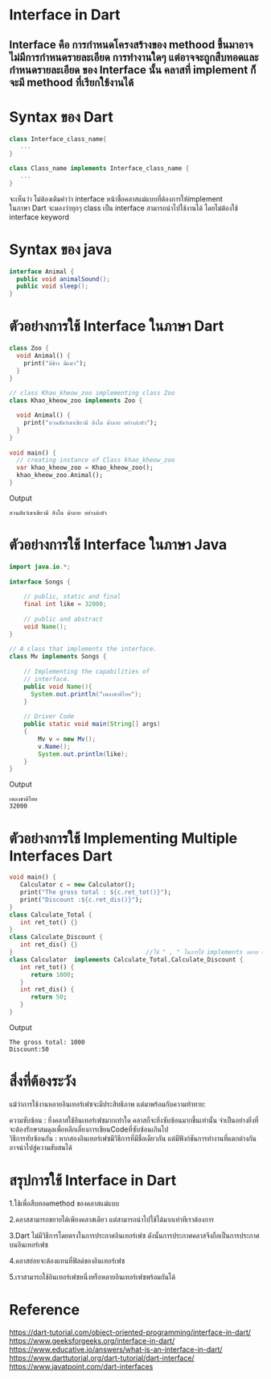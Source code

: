 
# Interface in Dart
Interface คือ การกำหนดโครงสร้างของ methood ขึ้นมาอาจไม่มีการกำหนดรายละเอียด การทำงานใดๆ  แต่อาจจะถูกสืบทอดและกำหนดรายละเอียด ของ Interface นั้น คลาสที่ implement ก็จะมี methood ที่เรียกใช้งานได้ 
-----------------------------------------------------------------------------
# Syntax ของ Dart
```dart
class Interface_class_name{
   ...
}

class Class_name implements Interface_class_name {
   ...
}
```
จะเห็นว่า ไม่ต้องเติมคำว่า interface หน้าชื่อคลาสแม่แบบที่ต้องการให้implement  
 ในภาษา Dart จะมองว่าทุกๆ class เป็น interface สามารถนำไปใช้งานได้ โดยไม่ต้องใช้ interface keyword
# Syntax ของ java 
```java
interface Animal {
  public void animalSound(); 
  public void sleep(); 
}
```
# ตัวอย่างการใช้ Interface ในภาษา Dart
```dart
class Zoo {
  void Animal() {
    print("มีช้าง มีแมว");
  }
}
 
// class Khao_kheow_zoo implementing class Zoo
class Khao_kheow_zoo implements Zoo {

  void Animal() {
    print("สวนสัตว์เขาเขียวมี สิงโต ม้าลาย อย่างล่ะตัว");
  }
}
 
void main() {
  // creating instance of Class khao_kheow_zoo
  var khao_kheow_zoo = Khao_kheow_zoo();
  khao_kheow_zoo.Animal();
}
```
Output
```
สวนสัตว์เขาเขียวมี สิงโต ม้าลาย อย่างล่ะตัว
```
# ตัวอย่างการใช้ Interface ในภาษา Java 
```java
import java.io.*;
 
interface Songs {
   
    // public, static and final
    final int like = 32000;
 
    // public and abstract
    void Name();
}
 
// A class that implements the interface.
class Mv implements Songs {
   
    // Implementing the capabilities of
    // interface.
    public void Name(){
      System.out.println("เพลงชาติไทย");
    }
 
    // Driver Code
    public static void main(String[] args)
    {
        Mv v = new Mv();
        v.Name();
        System.out.println(like);
    }
}

```
Output
```
เพลงชาติไทย
32000
```

# ตัวอย่างการใช้ Implementing Multiple Interfaces Dart
```dart
void main() { 
   Calculator c = new Calculator(); 
   print("The gross total : ${c.ret_tot()}"); 
   print("Discount :${c.ret_dis()}"); 
}  
class Calculate_Total { 
   int ret_tot() {} 
}  
class Calculate_Discount { 
   int ret_dis() {} 
}                                     //ใช้ " , " ในการใช้ implements หลาย class
class Calculator  implements Calculate_Total,Calculate_Discount { 
   int ret_tot() { 
      return 1000; 
   } 
   int ret_dis() { 
      return 50; 
   } 
}
```
Output
```
The gross total: 1000 
Discount:50 
```
# สิ่งที่ต้องระวัง
แม้ว่าการใช้งานหลายอินเทอร์เฟซจะมีประสิทธิภาพ แต่มาพร้อมกับความท้าทาย:<br>

ความซับซ้อน : ยิ่งคลาสใช้อินเทอร์เฟซมากเท่าใด คลาสก็จะยิ่งซับซ้อนมากขึ้นเท่านั้น จำเป็นอย่างยิ่งที่จะต้องรักษาสมดุลเพื่อหลีกเลี่ยงการเขียนCodeที่ซับซ้อนเกินไป<br>
วิธีการทับซ้อนกัน : หากสองอินเทอร์เฟซมีวิธีการที่มีชื่อเดียวกัน แต่มีฟังก์ชันการทำงานที่แตกต่างกัน อาจนำไปสู่ความสับสนได้<br>
# สรุปการใช้ Interface in Dart
1.ใช้เพื่อสืบทอดmethod ของคลาสแม่แบบ

2.คลาสสามารถขยายได้เพียงคลาสเดียว แต่สามารถนำไปใช้ได้มากเท่าทีเราต้องการ

3.Dart ไม่มีวิธีการโดยตรงในการประกาศอินเทอร์เฟซ ดังนั้นการประกาศคลาสจึงถือเป็นการประกาศบนอินเทอร์เฟซ

4.คลาสย่อยจะต้องแทนที่ฟิลด์ของอินเทอร์เฟซ

5.เราสามารถใช้อินเทอร์เฟซหนึ่งหรือหลายอินเทอร์เฟซพร้อมกันได้
# Reference
https://dart-tutorial.com/object-oriented-programming/interface-in-dart/<br>
https://www.geeksforgeeks.org/interface-in-dart/<br>
https://www.educative.io/answers/what-is-an-interface-in-dart/<br>
https://www.darttutorial.org/dart-tutorial/dart-interface/<br>
https://www.javatpoint.com/dart-interfaces<br>

